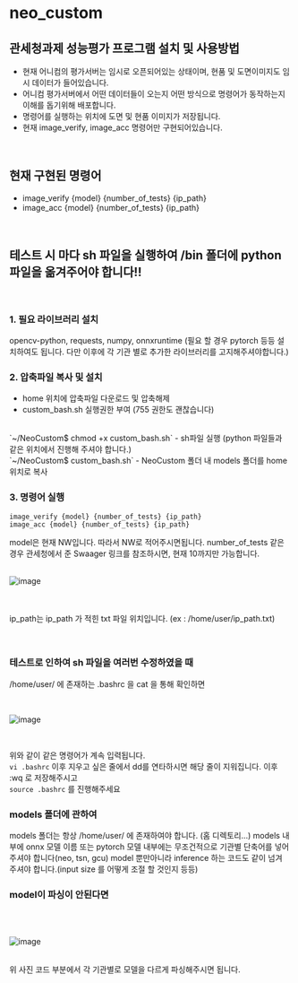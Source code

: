 # neo_custom

## 관세청과제 성능평가 프로그램 설치 및 사용방법
 * 현재 어니컴의 평가서버는 임시로 오픈되어있는 상태이며, 현품 및 도면이미지도 임시 데이터가 들어있습니다.
 * 어니컴 평가서버에서 어떤 데이터들이 오는지 어떤 방식으로 명령어가 동작하는지 이해를 돕기위해 배포합니다.
 * 명령어를 실행하는 위치에 도면 및 현품 이미지가 저장됩니다.
 * 현재 image_verify, image_acc 명령어만 구현되어있습니다.
<br>

## 현재 구현된 명령어
- image_verify {model} {number_of_tests} {ip_path}
- image_acc {model} {number_of_tests} {ip_path}
<br>

## 테스트 시 마다 sh 파일을 실행하여 /bin 폴더에 python 파일을 옮겨주어야 합니다!! 
<br>

### 1. 필요 라이브러리 설치
opencv-python, requests, numpy, onnxruntime (필요 할 경우 pytorch 등등 설치하여도 됩니다. 다만 이후에 각 기관 별로 추가한 라이브러리를 고지해주셔야합니다.)
<br>

### 2. 압축파일 복사 및 설치
- home 위치에 압축파일 다운로드 및 압축해제
- custom_bash.sh 실행권한 부여 (755 권한도 괜찮습니다)
<br>
`~/NeoCustom$ chmod +x custom_bash.sh` 
- sh파일 실행 (python 파일들과 같은 위치에서 진행해 주셔야 합니다.)
<br>
`~/NeoCustom$ custom_bash.sh`
- NeoCustom 폴더 내 models 폴더를 home 위치로 복사
<br>

### 3. 명령어 실행
`image_verify {model} {number_of_tests} {ip_path}`
<br>
`image_acc {model} {number_of_tests} {ip_path}`
<br>

model은 현재 NW입니다. 따라서 NW로 적어주시면됩니다.
number_of_tests 같은 경우 관세청에서 준 Swaager 링크를 참조하시면, 현재 10까지만 가능합니다.
<br>
<br>

![image](https://user-images.githubusercontent.com/68864422/186050189-32d540d2-f72a-447a-b428-49d29312ad24.png)

<br>
<br>
ip_path는 ip_path 가 적힌 txt 파일 위치입니다. (ex : /home/user/ip_path.txt)
<br>
<br>
<br>

### 테스트로 인하여 sh 파일을 여러번 수정하였을 때
/home/user/ 에 존재하는 .bashrc 을 cat 을 통해 확인하면

<br>

![image](https://user-images.githubusercontent.com/68864422/186049456-63966298-3dc0-4a24-99b6-f65c85681a2a.png)

<br>

위와 같이 같은 명령어가 계속 입력됩니다. 
<br>
`vi .bashrc`
이후 지우고 싶은 줄에서 dd를 연타하시면 해당 줄이 지워집니다. 이후 :wq 로 저장해주시고 
<br>
`source .bashrc`
를 진행해주세요
<br>

### models 폴더에 관하여
models 폴더는 항상 /home/user/ 에 존재하여야 합니다. (홈 디렉토리...)
models 내부에 onnx 모델 이름 또는 pytorch 모델 내부에는 무조건적으로 기관별 단축어를 넣어 주셔야 합니다(neo, tsn, gcu)
model 뿐만아니라 inference 하는 코드도 같이 넘겨 주셔야 합니다.(input size 를 어떻게 조절 할 것인지 등등)
<br>

### model이 파싱이 안된다면 
<br>
<br>

![image](https://user-images.githubusercontent.com/68864422/186050628-81eee638-704e-459c-8b66-31b4fc2e1f33.png)

<br>
위 사진 코드 부분에서 각 기관별로 모델을 다르게 파싱해주시면 됩니다.
